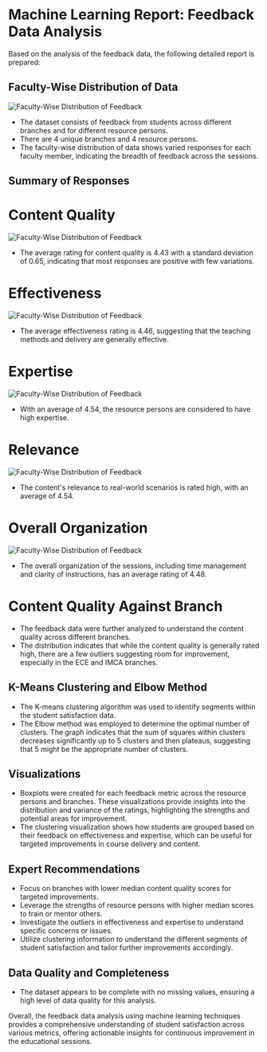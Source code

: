 # Machine Learning Report: Feedback Data Analysis

Based on the analysis of the feedback data, the following detailed report is prepared:
  
## Faculty-Wise Distribution of Data
![Faculty-Wise Distribution of Feedback](Images/1.png)
- The dataset consists of feedback from students across different branches and for different resource persons.
- There are 4 unique branches and 4 resource persons.
- The faculty-wise distribution of data shows varied responses for each faculty member, indicating the breadth of feedback across the sessions.

## Summary of Responses
  
# Content Quality 
![Faculty-Wise Distribution of Feedback](Images/1.png)
- The average rating for content quality is 4.43 with a standard deviation of 0.65, indicating that most responses are positive with few variations.

# Effectiveness
![Faculty-Wise Distribution of Feedback](Images/1.png)  
- The average effectiveness rating is 4.46, suggesting that the teaching methods and delivery are generally effective.

# Expertise 
![Faculty-Wise Distribution of Feedback](Images/1.png)  
- With an average of 4.54, the resource persons are considered to have high expertise.
  
# Relevance
![Faculty-Wise Distribution of Feedback](Images/1.png)
- The content's relevance to real-world scenarios is rated high, with an average of 4.54.

# Overall Organization
![Faculty-Wise Distribution of Feedback](Images/1.png)  
- The overall organization of the sessions, including time management and clarity of instructions, has an average rating of 4.48.
# Content Quality Against Branch
- The feedback data were further analyzed to understand the content quality across different branches.
- The distribution indicates that while the content quality is generally rated high, there are a few outliers suggesting room for improvement, especially in the ECE and IMCA branches.

## K-Means Clustering and Elbow Method

- The K-means clustering algorithm was used to identify segments within the student satisfaction data.
- The Elbow method was employed to determine the optimal number of clusters. The graph indicates that the sum of squares within clusters decreases significantly up to 5 clusters and then plateaus, suggesting that 5 might be the appropriate number of clusters.

## Visualizations

- Boxplots were created for each feedback metric across the resource persons and branches. These visualizations provide insights into the distribution and variance of the ratings, highlighting the strengths and potential areas for improvement.
- The clustering visualization shows how students are grouped based on their feedback on effectiveness and expertise, which can be useful for targeted improvements in course delivery and content.

## Expert Recommendations

- Focus on branches with lower median content quality scores for targeted improvements.
- Leverage the strengths of resource persons with higher median scores to train or mentor others.
- Investigate the outliers in effectiveness and expertise to understand specific concerns or issues.
- Utilize clustering information to understand the different segments of student satisfaction and tailor further improvements accordingly.

## Data Quality and Completeness

- The dataset appears to be complete with no missing values, ensuring a high level of data quality for this analysis.

Overall, the feedback data analysis using machine learning techniques provides a comprehensive understanding of student satisfaction across various metrics, offering actionable insights for continuous improvement in the educational sessions.
